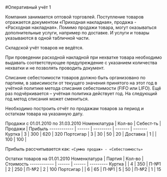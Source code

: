 #Оперативный учёт 1

Компания занимается оптовой торговлей. Поступление товаров отражается документом «Приходная накладная», продажа - «Расходная накладная». Помимо продажи товара, могут оказываться дополнительные услуги, например по доставке. И услуги и товары указываются в одной табличной части.

Складской учёт товаров не ведётся.

При проведении расходной накладной при нехватке товара необходимо выдавать соответствующее предупреждение с указанием количества нехватки и не позволять проводить документ.

Списание себестоимости товаров должно быть организовано по партиям, в зависимости от текущего значения принятого на этот год в учётной политике метода списания себестоимости (FIFO или LIFO). Ещё раз подчёркивается – учётная политика действует год. На следующий год метод списания может смениться.

Необходимо построить отчёт по продажам товаров за период и остаткам товара на указанную дату.

Продажи с 01.01.2010 по 31.03.2010
Номенклатура | Кол-во | Себест-ть | Продажи | Прибыль
------------ | ------ | --------- | ------- | -------
Куртка | 3 | 300 | 620 | 320
Портсигар | 3 | 30 | 50 | 20 |
Доставка | 1 | | 100 | 100 |

Прибыль рассчитывается как:
`«Сумма продаж» - «Себестоимость»`

Остатки товаров на 01.01.2010
Номенклатура | Партия | Кол-во | Стоимость
------------ | ------ | ------ | ---------
Куртка | | 4 | 350
 | П-№1 | 2 | 250
 | П-№2 | 2 | 100
Портсигар | | 6 | 65
 | П-№1 | 5 | 50
 | П-№2 | 1 | 15
